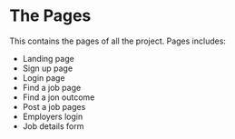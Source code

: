 # The Pages
This contains the pages of all the project. Pages includes:
* Landing page
* Sign up page
* Login page
* Find a job page
* Find a jon outcome
* Post a job pages
* Employers login
* Job details form

